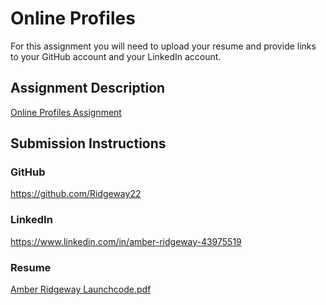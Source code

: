 # Online Profiles
For this assignment you will need to upload your resume and provide links to your GitHub account and your LinkedIn account.

## Assignment Description
[Online Profiles Assignment](https://education.launchcode.org/liftoff/modules/assignments/online-profiles)

## Submission Instructions
 
### GitHub
 https://github.com/Ridgeway22
 
### LinkedIn
https://www.linkedin.com/in/amber-ridgeway-43975519

### Resume
[Amber Ridgeway Launchcode.pdf](https://github.com/Ridgeway22/liftoff-assignments/files/8438635/Amber.Ridgeway.Launchcode.pdf)

